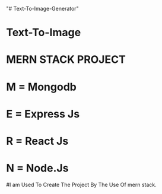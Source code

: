 "# Text-To-Image-Generator" 
# Text-To-Image
# MERN STACK PROJECT
# M = Mongodb
# E = Express Js
# R = React Js
# N = Node.Js

#I am Used To Create The Project By The Use Of  mern stack.
